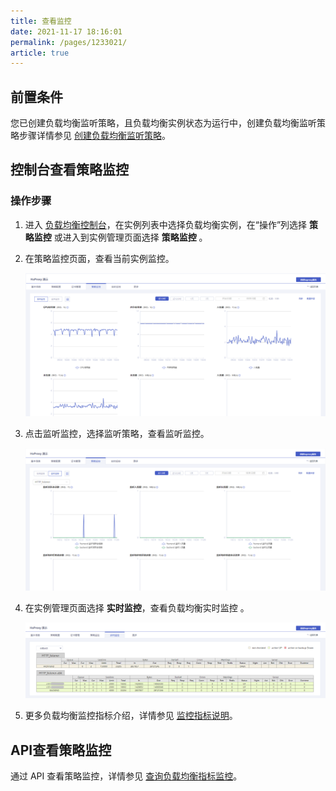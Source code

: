 ```yaml
---
title: 查看监控    
date: 2021-11-17 18:16:01
permalink: /pages/1233021/
article: true
---
```



## 前置条件

您已创建负载均衡监听策略，且负载均衡实例状态为运行中，创建负载均衡监听策略步骤详情参见 [创建负载均衡监听策略](../../04.操作指南/01.负载均衡监听策略/00.创建负载均衡监听策略.md)。

## 控制台查看策略监控

### 操作步骤

1. 进入 [负载均衡控制台](https://console.capitalonline.net/loadbalancers)，在实例列表中选择负载均衡实例，在“操作”列选择 **策略监控** 或进入到实例管理页面选择 **策略监控** 。

2. 在策略监控页面，查看当前实例监控。

   ![实例监控](../../pic/monitor.png)

3. 点击监听监控，选择监听策略，查看监听监控。

   ![监听监控](../../pic/monitor2.png)
   
4. 在实例管理页面选择 **实时监控**，查看负载均衡实时监控 。

   ![实时监控](../../pic/real-monitor.png)

5. 更多负载均衡监控指标介绍，详情参见 [监控指标说明](../../04.操作指南/03.监控报警/01.监控指标说明.md)。

## API查看策略监控

通过 API 查看策略监控，详情参见 [查询负载均衡指标监控](../../09.API文档/05.监控相关接口/00.查询负载均衡指标监控.md)。
